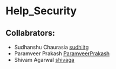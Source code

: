 # Help_Security
## Collabrators:
* Sudhanshu Chaurasia [sudhiitg](https://github.com/sudhiitg)
* Paramveer Prakash [ParamveerPrakash](https://github.com/ParamveerPrakash)
* Shivam Agarwal [shivaga](https://github.com/shivaga)
